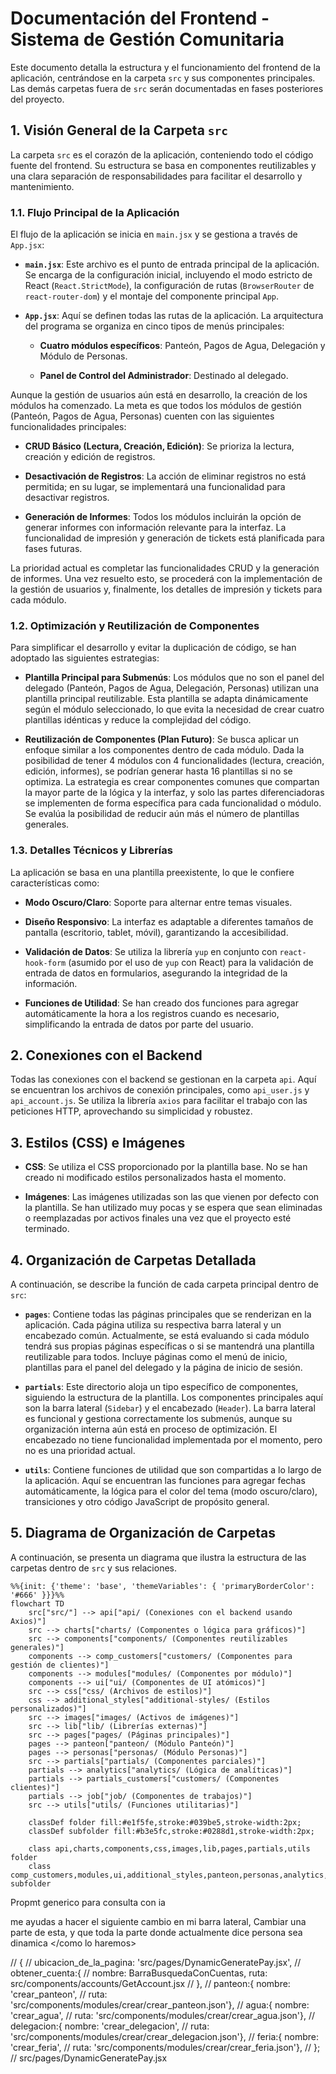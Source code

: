 # Documentación del Frontend - Sistema de Gestión Comunitaria

Este documento detalla la estructura y el funcionamiento del frontend de la aplicación, centrándose en la carpeta `src` y sus componentes principales. Las demás carpetas fuera de `src` serán documentadas en fases posteriores del proyecto.

## 1. Visión General de la Carpeta `src`

La carpeta `src` es el corazón de la aplicación, conteniendo todo el código fuente del frontend. Su estructura se basa en componentes reutilizables y una clara separación de responsabilidades para facilitar el desarrollo y mantenimiento.

### 1.1. Flujo Principal de la Aplicación

El flujo de la aplicación se inicia en `main.jsx` y se gestiona a través de `App.jsx`:

* **`main.jsx`**: Este archivo es el punto de entrada principal de la aplicación. Se encarga de la configuración inicial, incluyendo el modo estricto de React (`React.StrictMode`), la configuración de rutas (`BrowserRouter` de `react-router-dom`) y el montaje del componente principal `App`.

* **`App.jsx`**: Aquí se definen todas las rutas de la aplicación. La arquitectura del programa se organiza en cinco tipos de menús principales:

  * **Cuatro módulos específicos**: Panteón, Pagos de Agua, Delegación y Módulo de Personas.

  * **Panel de Control del Administrador**: Destinado al delegado.

Aunque la gestión de usuarios aún está en desarrollo, la creación de los módulos ha comenzado. La meta es que todos los módulos de gestión (Panteón, Pagos de Agua, Personas) cuenten con las siguientes funcionalidades principales:

* **CRUD Básico (Lectura, Creación, Edición)**: Se prioriza la lectura, creación y edición de registros.

* **Desactivación de Registros**: La acción de eliminar registros no está permitida; en su lugar, se implementará una funcionalidad para desactivar registros.

* **Generación de Informes**: Todos los módulos incluirán la opción de generar informes con información relevante para la interfaz. La funcionalidad de impresión y generación de tickets está planificada para fases futuras.

La prioridad actual es completar las funcionalidades CRUD y la generación de informes. Una vez resuelto esto, se procederá con la implementación de la gestión de usuarios y, finalmente, los detalles de impresión y tickets para cada módulo.

### 1.2. Optimización y Reutilización de Componentes

Para simplificar el desarrollo y evitar la duplicación de código, se han adoptado las siguientes estrategias:

* **Plantilla Principal para Submenús**: Los módulos que no son el panel del delegado (Panteón, Pagos de Agua, Delegación, Personas) utilizan una plantilla principal reutilizable. Esta plantilla se adapta dinámicamente según el módulo seleccionado, lo que evita la necesidad de crear cuatro plantillas idénticas y reduce la complejidad del código.

* **Reutilización de Componentes (Plan Futuro)**: Se busca aplicar un enfoque similar a los componentes dentro de cada módulo. Dada la posibilidad de tener 4 módulos con 4 funcionalidades (lectura, creación, edición, informes), se podrían generar hasta 16 plantillas si no se optimiza. La estrategia es crear componentes comunes que compartan la mayor parte de la lógica y la interfaz, y solo las partes diferenciadoras se implementen de forma específica para cada funcionalidad o módulo. Se evalúa la posibilidad de reducir aún más el número de plantillas generales.

### 1.3. Detalles Técnicos y Librerías

La aplicación se basa en una plantilla preexistente, lo que le confiere características como:

* **Modo Oscuro/Claro**: Soporte para alternar entre temas visuales.

* **Diseño Responsivo**: La interfaz es adaptable a diferentes tamaños de pantalla (escritorio, tablet, móvil), garantizando la accesibilidad.

* **Validación de Datos**: Se utiliza la librería `yup` en conjunto con `react-hook-form` (asumido por el uso de `yup` con React) para la validación de entrada de datos en formularios, asegurando la integridad de la información.

* **Funciones de Utilidad**: Se han creado dos funciones para agregar automáticamente la hora a los registros cuando es necesario, simplificando la entrada de datos por parte del usuario.

## 2. Conexiones con el Backend

Todas las conexiones con el backend se gestionan en la carpeta `api`. Aquí se encuentran los archivos de conexión principales, como `api_user.js` y `api_account.js`. Se utiliza la librería `axios` para facilitar el trabajo con las peticiones HTTP, aprovechando su simplicidad y robustez.

## 3. Estilos (CSS) e Imágenes

* **CSS**: Se utiliza el CSS proporcionado por la plantilla base. No se han creado ni modificado estilos personalizados hasta el momento.

* **Imágenes**: Las imágenes utilizadas son las que vienen por defecto con la plantilla. Se han utilizado muy pocas y se espera que sean eliminadas o reemplazadas por activos finales una vez que el proyecto esté terminado.

## 4. Organización de Carpetas Detallada

A continuación, se describe la función de cada carpeta principal dentro de `src`:

* **`pages`**: Contiene todas las páginas principales que se renderizan en la aplicación. Cada página utiliza su respectiva barra lateral y un encabezado común. Actualmente, se está evaluando si cada módulo tendrá sus propias páginas específicas o si se mantendrá una plantilla reutilizable para todos. Incluye páginas como el menú de inicio, plantillas para el panel del delegado y la página de inicio de sesión.

* **`partials`**: Este directorio aloja un tipo específico de componentes, siguiendo la estructura de la plantilla. Los componentes principales aquí son la barra lateral (`Sidebar`) y el encabezado (`Header`). La barra lateral es funcional y gestiona correctamente los submenús, aunque su organización interna aún está en proceso de optimización. El encabezado no tiene funcionalidad implementada por el momento, pero no es una prioridad actual.

* **`utils`**: Contiene funciones de utilidad que son compartidas a lo largo de la aplicación. Aquí se encuentran las funciones para agregar fechas automáticamente, la lógica para el color del tema (modo oscuro/claro), transiciones y otro código JavaScript de propósito general.

## 5. Diagrama de Organización de Carpetas

A continuación, se presenta un diagrama que ilustra la estructura de las carpetas dentro de `src` y sus relaciones.

```mermaid
%%{init: {'theme': 'base', 'themeVariables': { 'primaryBorderColor': '#666' }}}%%
flowchart TD
    src["src/"] --> api["api/ (Conexiones con el backend usando Axios)"]
    src --> charts["charts/ (Componentes o lógica para gráficos)"]
    src --> components["components/ (Componentes reutilizables generales)"]
    components --> comp_customers["customers/ (Componentes para gestión de clientes)"]
    components --> modules["modules/ (Componentes por módulo)"]
    components --> ui["ui/ (Componentes de UI atómicos)"]
    src --> css["css/ (Archivos de estilos)"]
    css --> additional_styles["additional-styles/ (Estilos personalizados)"]
    src --> images["images/ (Activos de imágenes)"]
    src --> lib["lib/ (Librerías externas)"]
    src --> pages["pages/ (Páginas principales)"]
    pages --> panteon["panteon/ (Módulo Panteón)"]
    pages --> personas["personas/ (Módulo Personas)"]
    src --> partials["partials/ (Componentes parciales)"]
    partials --> analytics["analytics/ (Lógica de analíticas)"]
    partials --> partials_customers["customers/ (Componentes clientes)"]
    partials --> job["job/ (Componentes de trabajos)"]
    src --> utils["utils/ (Funciones utilitarias)"]

    classDef folder fill:#e1f5fe,stroke:#039be5,stroke-width:2px;
    classDef subfolder fill:#b3e5fc,stroke:#0288d1,stroke-width:2px;
    
    class api,charts,components,css,images,lib,pages,partials,utils folder
    class comp_customers,modules,ui,additional_styles,panteon,personas,analytics,partials_customers,job subfolder
```
Propmt generico para consulta con ia



me ayudas a hacer el siguiente cambio en mi barra lateral, <objetivo>Cambiar una parte de esta, y que toda la parte donde actualmente dice persona sea dinamica</objetivo> <como lo haremos></como lo haremos> <interfaz></interfaz>

// {
//   ubicacion_de_la_pagina: 'src/pages/DynamicGeneratePay.jsx',
//   obtener_cuenta:{ 
//   nombre: BarraBusquedaConCuentas, ruta: src/components/accounts/GetAccount.jsx
//           },
//  panteon:{ nombre: 'crear_panteon',
//    ruta: 'src/components/modules/crear/crear_panteon.json'},
//  agua:{ nombre: 'crear_agua',
//    ruta: 'src/components/modules/crear/crear_agua.json'},
// delegacion:{ nombre: 'crear_delegacion',
//    ruta: 'src/components/modules/crear/crear_delegacion.json'},
// feria:{ nombre: 'crear_feria',
//    ruta: 'src/components/modules/crear/crear_feria.json'},
//   };
// src/pages/DynamicGeneratePay.jsx
